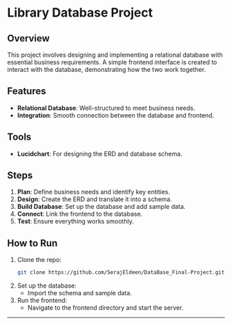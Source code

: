 # Library Database Project

## Overview
This project involves designing and implementing a relational database with essential business requirements. A simple frontend interface is created to interact with the database, demonstrating how the two work together.

## Features
- **Relational Database**: Well-structured to meet business needs.
- **Integration**: Smooth connection between the database and frontend.

## Tools
- **Lucidchart**: For designing the ERD and database schema.

## Steps
1. **Plan**: Define business needs and identify key entities.
2. **Design**: Create the ERD and translate it into a schema.
3. **Build Database**: Set up the database and add sample data.
5. **Connect**: Link the frontend to the database.
6. **Test**: Ensure everything works smoothly.

## How to Run
1. Clone the repo:
   ```bash
   git clone https://github.com/SerajEldeen/DataBase_Final-Project.git
   ```
2. Set up the database:
   - Import the schema and sample data.
3. Run the frontend:
   - Navigate to the frontend directory and start the server.

---

